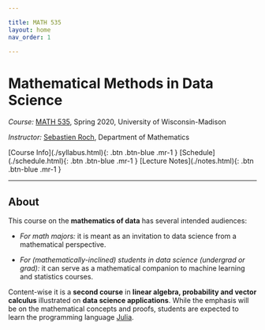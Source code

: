 ```yaml
---

title: MATH 535
layout: home
nav_order: 1

---
```


# Mathematical Methods in Data Science

*Course:* [MATH 535](https://www.math.wisc.edu/node/787), Spring 2020, University of Wisconsin-Madison

*Instructor:* [Sebastien Roch](http://www.math.wisc.edu/~roch/), Department of Mathematics

<span class="fs-3">
[Course Info](./syllabus.html){: .btn .btn-blue .mr-1 } 
</span> 
<span class="fs-3">
[Schedule](./schedule.html){: .btn .btn-blue .mr-1 } 
</span> 
<span class="fs-3">
[Lecture Notes](./notes.html){: .btn .btn-blue .mr-1 }
</span> 

***

## About

This course on the **mathematics of data** has several intended audiences:

- *For math majors:* it is meant as an invitation to data science from a mathematical perspective.

- *For (mathematically-inclined) students in data science (undergrad or grad):* it can serve as a mathematical companion to machine learning and statistics courses.

Content-wise it is a **second course** in **linear algebra, probability and vector calculus** illustrated on **data science applications**. 
While the emphasis will be on the mathematical concepts and proofs, students are expected to learn the programming language [Julia](./julia.html).

